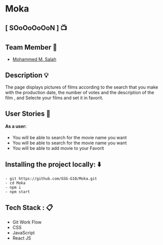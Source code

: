 # Moka

## [ SOoOoOoOoN ] :tv:

## Team Member :busts_in_silhouette:
* [Mohammed M. Salah](https://github.com/mohammedsalah7)


## Description :bulb:
The page displays pictures of films according to the search that you make with the production date, the number of votes and the description of the film , and Selecte your films and set it in favorit.

## User Stories :book:
#### As a user:
- You will be able to search for the movie name you want
- You will be able to search for the movie name you want
- You will be able to add movie to your Favorit


## Installing the project locally: :arrow_down:
```
- git https://github.com/GSG-G10/Moka.git
- cd Moka
- npm i
- npm start
```


## Tech Stack : :clipboard:
* Git Work Flow
* CSS
* JavaScript
* React JS
